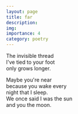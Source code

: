 ```yaml
---
layout: page
title: far
description: 
img:
importance: 4
category: poetry
---
```


The invisible thread <br/>
I've tied to your foot <br/>
only grows longer.

<!-- I’m reading the same words you once did. <br/>
I still listen to your songs <br/>
and take the right side of the bed. <br/>
I don’t know who your heart beat for last <br/>
Or what’s floating in your head. -->

<!-- I'm speaking through what <br/>
I know, <br/>
reading the same words, <br/>
listening to the sounds you will, <br/>
imagining. -->

Maybe you're near <br/>
because you wake every <br/>
night that I sleep. <br/>
We once said I was the sun <br/>
and you the moon.